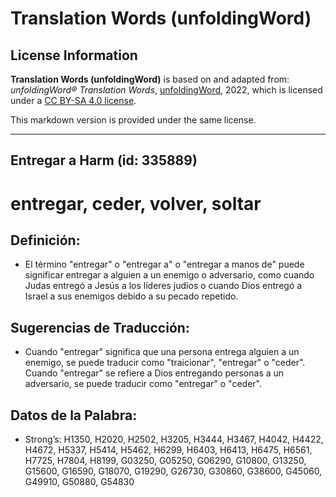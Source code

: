 # Translation Words (unfoldingWord)

## License Information

**Translation Words (unfoldingWord)** is based on and adapted from: _unfoldingWord® Translation Words_, [unfoldingWord](https://unfoldingword.org/utw), 2022, which is licensed under a [CC BY-SA 4.0 license](https://creativecommons.org/licenses/by-sa/4.0/legalcode.en).

This markdown version is provided under the same license.



--------------------------------

## Entregar a Harm (id: 335889)

entregar, ceder, volver, soltar
===============================

Definición:
-----------

* El término "entregar" o "entregar a" o "entregar a manos de" puede significar entregar a alguien a un enemigo o adversario, como cuando Judas entregó a Jesús a los líderes judíos o cuando Dios entregó a Israel a sus enemigos debido a su pecado repetido.

Sugerencias de Traducción:
--------------------------

* Cuando "entregar" significa que una persona entrega alguien a un enemigo, se puede traducir como "traicionar", "entregar" o "ceder". Cuando "entregar" se refiere a Dios entregando personas a un adversario, se puede traducir como "entregar" o "ceder".

Datos de la Palabra:
--------------------

* Strong’s: H1350, H2020, H2502, H3205, H3444, H3467, H4042, H4422, H4672, H5337, H5414, H5462, H6299, H6403, H6413, H6475, H6561, H7725, H7804, H8199, G03250, G05250, G06290, G10800, G13250, G15600, G16590, G18070, G19290, G26730, G30860, G38600, G45060, G49910, G50880, G54830


